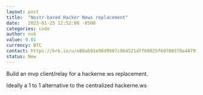 ```yaml
---
layout: post
title:  "Nostr-based Hacker News replacement"
date:   2023-01-25 12:52:00 -0500
categories: code
author: nvk
value: 0.01
currency: BTC
contact: https://brb.io/u/e88a691e98d9987c964521dff60025f60700378a4879180dcbbb4a5027850411
status: New
---
```


Build an mvp client/relay for a hackerne.ws replacement. 

Ideally a 1 to 1 alternative to the centralized hackerne.ws
